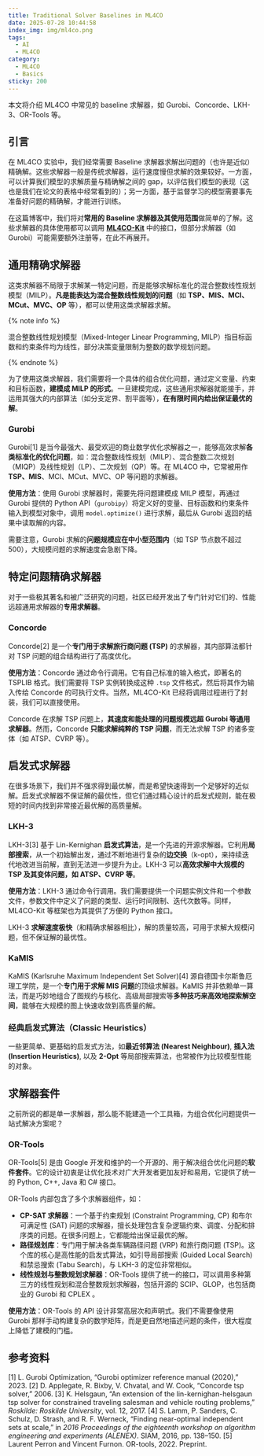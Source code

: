 ```yaml
---
title: Traditional Solver Baselines in ML4CO
date: 2025-07-28 10:44:58
index_img: img/ml4co.png
tags:
  - AI
  - ML4CO
category:
  - ML4CO
  - Basics
sticky: 200
---
```


本文将介绍 ML4CO 中常见的 baseline 求解器，如 Gurobi、Concorde、LKH-3、OR-Tools 等。

<!-- more -->

## 引言

在 ML4CO 实验中，我们经常需要 Baseline 求解器求解出问题的（也许是近似）精确解。这些求解器一般是传统求解器，运行速度慢但求解的效果较好。一方面，可以计算我们模型的求解质量与精确解之间的 gap，以评估我们模型的表现（这也是我们在论文的表格中经常看到的）；另一方面，基于监督学习的模型需要事先准备好问题的精确解，才能进行训练。

在这篇博客中，我们将对**常用的 Baseline 求解器及其使用范围**做简单的了解。这些求解器的具体使用都可以调用 [**ML4CO-Kit**](https://github.com/Thinklab-SJTU/ML4CO-Kit) 中的接口，但部分求解器（如 Gurobi）可能需要额外注册等，在此不再展开。

## 通用精确求解器

这类求解器不局限于求解某一特定问题，而是能够求解标准化的混合整数线性规划模型（MILP）。**凡是能表达为混合整数线性规划的问题**（如 **TSP、MIS、MCl、MCut、MVC、OP** 等），都可以使用这类求解器求解。

{% note info %}

混合整数线性规划模型（Mixed-Integer Linear Programming, MILP）指目标函数和约束条件均为线性，部分决策变量限制为整数的数学规划问题。

{% endnote %}

为了使用这类求解器，我们需要将一个具体的组合优化问题，通过定义变量、约束和目标函数，**建模成 MILP 的形式**。一旦建模完成，这些通用求解器就能接手，并运用其强大的内部算法（如分支定界、割平面等），**在有限时间内给出保证最优的解**。

### Gurobi

Gurobi[1] 是当今最强大、最受欢迎的商业数学优化求解器之一，能够高效求解**各类标准化的优化问题**，如：混合整数线性规划（MILP）、混合整数二次规划（MIQP）及线性规划（LP）、二次规划（QP）等。在 ML4CO 中，它常被用作 **TSP、MIS**、MCl、MCut、MVC、OP 等问题的求解器。

**使用方法**：使用 Gurobi 求解器时，需要先将问题建模成 MILP 模型，再通过 Gurobi 提供的 Python API（`gurobipy`）将定义好的变量、目标函数和约束条件输入到模型对象中，调用 `model.optimize()` 进行求解，最后从 Gurobi 返回的结果中读取解的内容。

需要注意，Gurobi 求解的**问题规模应在中小型范围内**（如 TSP 节点数不超过 500），大规模问题的求解速度会急剧下降。

## 特定问题精确求解器

对于一些极其著名和被广泛研究的问题，社区已经开发出了专门针对它们的、性能远超通用求解器的**专用求解器**。

### Concorde

Concorde[2] 是一个**专门用于求解旅行商问题 (TSP)** 的求解器，其内部算法都针对 TSP 问题的组合结构进行了高度优化。

**使用方法**：Concorde 通过命令行调用。它有自己标准的输入格式，即著名的 TSPLIB 格式。我们需要将 TSP 实例转换成这种 `.tsp` 文件格式，然后将其作为输入传给 Concorde 的可执行文件。当然，ML4CO-Kit 已经将调用过程进行了封装，我们可以直接使用。

Concorde 在求解 TSP 问题上，**其速度和能处理的问题规模远超 Gurobi 等通用求解器**。然而，Concorde **只能求解纯粹的 TSP 问题**，而无法求解 TSP 的诸多变体（如 ATSP、CVRP 等）。

## 启发式求解器

在很多场景下，我们并不强求得到最优解，而是希望快速得到一个足够好的近似解。启发式求解器不保证解的最优性，但它们通过精心设计的启发式规则，能在极短的时间内找到非常接近最优解的高质量解。

### LKH-3

LKH-3[3] 基于 Lin-Kernighan **启发式算法**，是一个先进的开源求解器。它利用**局部搜索**，从一个初始解出发，通过不断地进行复杂的**边交换**（k-opt），来持续迭代地改进当前解，直到无法进一步提升为止。LKH-3 可以**高效求解中大规模的 TSP 及其变体问题，如 ATSP、CVRP 等**。

**使用方法**：LKH-3 通过命令行调用。我们需要提供一个问题实例文件和一个参数文件，参数文件中定义了问题的类型、运行时间限制、迭代次数等。同样，ML4CO-Kit 等框架也为其提供了方便的 Python 接口。

LKH-3 **求解速度极快**（和精确求解器相比），解的质量较高，可用于求解大规模问题，但不保证解的最优性。

### KaMIS

KaMIS (Karlsruhe Maximum Independent Set Solver)[4] 源自德国卡尔斯鲁厄理工学院，是一个**专门用于求解 MIS 问题**的顶级求解器。KaMIS 并非依赖单一算法，而是巧妙地组合了图规约与核化、高级局部搜索等**多种技巧来高效地探索解空间**，能够在大规模的图上快速收敛到高质量的解。

### 经典启发式算法（Classic Heuristics）

一些更简单、更基础的启发式方法，如**最近邻算法 (Nearest Neighbour)**, **插入法 (Insertion Heuristics)**, 以及 **2-Opt** 等局部搜索算法，也常被作为比较模型性能的对象。

## 求解器套件

之前所说的都是单一求解器，那么能不能建造一个工具箱，为组合优化问题提供一站式解决方案呢？

### OR-Tools

OR-Tools[5] 是由 Google 开发和维护的一个开源的、用于解决组合优化问题的**软件套件**。它的设计初衷是让优化技术对广大开发者更加友好和易用，它提供了统一的 Python, C++, Java 和 C# 接口。

OR-Tools 内部包含了多个求解器组件，如：
- **CP-SAT 求解器**：一个基于约束规划 (Constraint Programming, CP) 和布尔可满足性 (SAT) 问题的求解器，擅长处理包含复杂逻辑约束、调度、分配和排序类的问题。在很多问题上，它都能给出保证最优的解。
- **路径规划库**：专门用于解决各类车辆路径问题 (VRP) 和旅行商问题 (TSP)。这个库的核心是高性能的启发式算法，如引导局部搜索 (Guided Local Search) 和禁忌搜索 (Tabu Search)，与 LKH-3 的定位非常相似。
- **线性规划与整数规划求解器**：OR-Tools 提供了统一的接口，可以调用多种第三方的线性规划和混合整数规划求解器，包括开源的 SCIP、GLOP，也包括商业的 Gurobi 和 CPLEX 。

**使用方法**：OR-Tools 的 API 设计非常高层次和声明式。我们不需要像使用 Gurobi 那样手动构建复杂的数学矩阵，而是更自然地描述问题的条件，很大程度上降低了建模的门槛。

## 参考资料
[1] L. Gurobi Optimization, “Gurobi optimizer reference manual (2020),” 2023.
[2] D. Applegate, R. Bixby, V. Chvatal, and W. Cook, “Concorde tsp solver,” 2006.
[3] K. Helsgaun, “An extension of the lin-kernighan-helsgaun tsp solver for constrained traveling salesman and vehicle routing problems,” *Roskilde: Roskilde University*, vol. 12, 2017.
[4] S. Lamm, P. Sanders, C. Schulz, D. Strash, and R. F. Werneck, “Finding near-optimal independent sets at scale,” in *2016 Proceedings of the eighteenth workshop on algorithm engineering and experiments (ALENEX)*. SIAM, 2016, pp. 138–150.
[5] Laurent Perron and Vincent Furnon. OR-tools, 2022. Preprint.